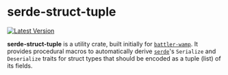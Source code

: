 # serde-struct-tuple

[![Latest Version]][crates.io]

[Latest Version]: https://img.shields.io/crates/v/serde-struct-tuple.svg
[crates.io]: https://crates.io/crates/serde-struct-tuple

**serde-struct-tuple** is a utility crate, built initially for [`battler-wamp`](https://crates.io/crates/battler-wamp). It provides procedural macros to automatically derive [`serde`](https://serde.rs/)'s `Serialize` and `Deserialize` traits for struct types that should be encoded as a tuple (list) of its fields.
